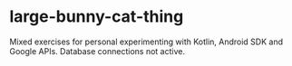 # large-bunny-cat-thing

Mixed exercises for personal experimenting with Kotlin, Android SDK and Google APIs. Database connections not active.
